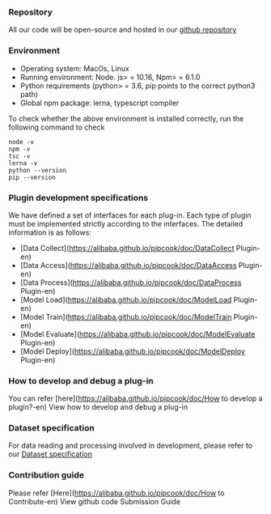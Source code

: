 <a name="c30f113c"></a>
### Repository

All our code will be open-source and hosted in our [github repository](https://github.com/alibaba/pipcook)


<a name="8a887b45"></a>
### Environment

- Operating system: MacOs, Linux
- Running environment: Node. js> = 10.16, Npm> = 6.1.0
- Python requirements (python> = 3.6, pip points to the correct python3 path)
- Global npm package: lerna, typescript compiler

To check whether the above environment is installed correctly, run the following command to check

```
node -v
npm -v
tsc -v
lerna -v
python --version
pip --version
```


<a name="b7ab3ef6"></a>
### Plugin development specifications

We have defined a set of interfaces for each plug-in. Each type of plugin must be implemented strictly according to the interfaces. The detailed information is as follows:

- [Data Collect](https://alibaba.github.io/pipcook/doc/DataCollect  Plugin-en)
- [Data Access](https://alibaba.github.io/pipcook/doc/DataAccess Plugin-en)
- [Data Process](https://alibaba.github.io/pipcook/doc/DataProcess Plugin-en)
- [Model Load](https://alibaba.github.io/pipcook/doc/ModelLoad Plugin-en)
- [Model Train](https://alibaba.github.io/pipcook/doc/ModelTrain Plugin-en)
- [Model Evaluate](https://alibaba.github.io/pipcook/doc/ModelEvaluate Plugin-en)
- [Model Deploy](https://alibaba.github.io/pipcook/doc/ModelDeploy Plugin-en)

<a name="078c8c94"></a>
### How to develop and debug a plug-in

You can refer [here](https://alibaba.github.io/pipcook/doc/How to develop a plugin?-en) View how to develop and debug a plug-in


<a name="e71b4e54"></a>
### Dataset specification

For data reading and processing involved in development, please refer to our [Dataset specification](https://alibaba.github.io/pipcook/doc/Dataset-en)


<a name="f31ccad5"></a>
### Contribution guide

Please refer [Here](https://alibaba.github.io/pipcook/doc/How to Contribute-en) View github code Submission Guide
